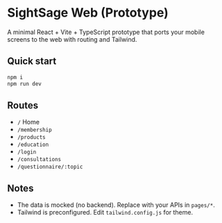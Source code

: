 
# SightSage Web (Prototype)

A minimal React + Vite + TypeScript prototype that ports your mobile screens to the web with routing and Tailwind.

## Quick start
```bash
npm i
npm run dev
```

## Routes
- `/` Home
- `/membership`
- `/products`
- `/education`
- `/login`
- `/consultations`
- `/questionnaire/:topic`

## Notes
- The data is mocked (no backend). Replace with your APIs in `pages/*`.
- Tailwind is preconfigured. Edit `tailwind.config.js` for theme.
```

